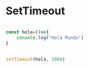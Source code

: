 # SetTimeout


```javascript

const hola=()=>{
    console.log("Hola Mundo")
}


setTimeout(hola, 1000)

```
